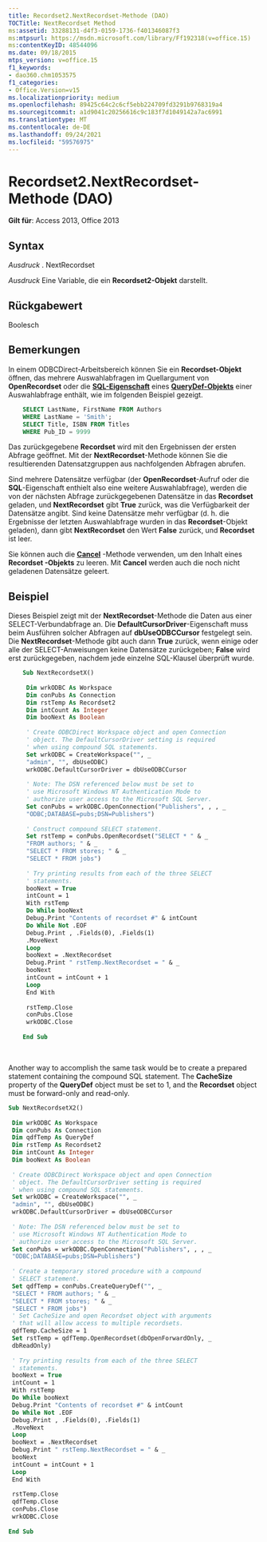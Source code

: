 ```yaml
---
title: Recordset2.NextRecordset-Methode (DAO)
TOCTitle: NextRecordset Method
ms:assetid: 33288131-d4f3-0159-1736-f401346087f3
ms:mtpsurl: https://msdn.microsoft.com/library/Ff192318(v=office.15)
ms:contentKeyID: 48544096
ms.date: 09/18/2015
mtps_version: v=office.15
f1_keywords:
- dao360.chm1053575
f1_categories:
- Office.Version=v15
ms.localizationpriority: medium
ms.openlocfilehash: 89425c64c2c6cf5ebb224709fd3291b9768319a4
ms.sourcegitcommit: a1d9041c20256616c9c183f7d1049142a7ac6991
ms.translationtype: MT
ms.contentlocale: de-DE
ms.lasthandoff: 09/24/2021
ms.locfileid: "59576975"
---
```

# <a name="recordset2nextrecordset-method-dao"></a>Recordset2.NextRecordset-Methode (DAO)


**Gilt für**: Access 2013, Office 2013

## <a name="syntax"></a>Syntax

*Ausdruck* . NextRecordset

*Ausdruck* Eine Variable, die ein **Recordset2-Objekt** darstellt.

## <a name="return-value"></a>Rückgabewert

Boolesch

## <a name="remarks"></a>Bemerkungen

In einem ODBCDirect-Arbeitsbereich können Sie ein **Recordset-Objekt** öffnen, das mehrere Auswahlabfragen im Quellargument von **OpenRecordset** oder die **[SQL-Eigenschaft](querydef-sql-property-dao.md)** eines **[QueryDef-Objekts](querydef-object-dao.md)** einer Auswahlabfrage enthält, wie im folgenden Beispiel gezeigt.

```sql
    SELECT LastName, FirstName FROM Authors 
    WHERE LastName = 'Smith'; 
    SELECT Title, ISBN FROM Titles 
    WHERE Pub_ID = 9999 
```

Das zurückgegebene **Recordset** wird mit den Ergebnissen der ersten Abfrage geöffnet. Mit der **NextRecordset**-Methode können Sie die resultierenden Datensatzgruppen aus nachfolgenden Abfragen abrufen.

Sind mehrere Datensätze verfügbar (der **OpenRecordset**-Aufruf oder die **SQL**-Eigenschaft enthielt also eine weitere Auswahlabfrage), werden die von der nächsten Abfrage zurückgegebenen Datensätze in das **Recordset** geladen, und **NextRecordset** gibt **True** zurück, was die Verfügbarkeit der Datensätze angibt. Sind keine Datensätze mehr verfügbar (d. h. die Ergebnisse der letzten Auswahlabfrage wurden in das **Recordset**-Objekt geladen), dann gibt **NextRecordset** den Wert **False** zurück, und **Recordset** ist leer.

Sie können auch die **[Cancel](connection-cancel-method-dao.md)** -Methode verwenden, um den Inhalt eines **Recordset -Objekts** zu leeren. Mit **Cancel** werden auch die noch nicht geladenen Datensätze geleert.

## <a name="example"></a>Beispiel

Dieses Beispiel zeigt mit der **NextRecordset**-Methode die Daten aus einer SELECT-Verbundabfrage an. Die **DefaultCursorDriver**-Eigenschaft muss beim Ausführen solcher Abfragen auf **dbUseODBCCursor** festgelegt sein. Die **NextRecordset**-Methode gibt auch dann **True** zurück, wenn einige oder alle der SELECT-Anweisungen keine Datensätze zurückgeben; **False** wird erst zurückgegeben, nachdem jede einzelne SQL-Klausel überprüft wurde.

```vb
    Sub NextRecordsetX() 
     
     Dim wrkODBC As Workspace 
     Dim conPubs As Connection 
     Dim rstTemp As Recordset2 
     Dim intCount As Integer 
     Dim booNext As Boolean 
     
     ' Create ODBCDirect Workspace object and open Connection 
     ' object. The DefaultCursorDriver setting is required 
     ' when using compound SQL statements. 
     Set wrkODBC = CreateWorkspace("", _ 
     "admin", "", dbUseODBC) 
     wrkODBC.DefaultCursorDriver = dbUseODBCCursor 
     
     ' Note: The DSN referenced below must be set to 
     ' use Microsoft Windows NT Authentication Mode to 
     ' authorize user access to the Microsoft SQL Server. 
     Set conPubs = wrkODBC.OpenConnection("Publishers", , , _ 
     "ODBC;DATABASE=pubs;DSN=Publishers") 
     
     ' Construct compound SELECT statement. 
     Set rstTemp = conPubs.OpenRecordset("SELECT * " & _ 
     "FROM authors; " & _ 
     "SELECT * FROM stores; " & _ 
     "SELECT * FROM jobs") 
     
     ' Try printing results from each of the three SELECT 
     ' statements. 
     booNext = True 
     intCount = 1 
     With rstTemp 
     Do While booNext 
     Debug.Print "Contents of recordset #" & intCount 
     Do While Not .EOF 
     Debug.Print , .Fields(0), .Fields(1) 
     .MoveNext 
     Loop 
     booNext = .NextRecordset 
     Debug.Print " rstTemp.NextRecordset = " & _ 
     booNext 
     intCount = intCount + 1 
     Loop 
     End With 
     
     rstTemp.Close 
     conPubs.Close 
     wrkODBC.Close 
     
    End Sub 
```

<br/>

Another way to accomplish the same task would be to create a prepared statement containing the compound SQL statement. The **CacheSize** property of the **QueryDef** object must be set to 1, and the **Recordset** object must be forward-only and read-only.

```vb 
Sub NextRecordsetX2() 
 
 Dim wrkODBC As Workspace 
 Dim conPubs As Connection 
 Dim qdfTemp As QueryDef 
 Dim rstTemp As Recordset2 
 Dim intCount As Integer 
 Dim booNext As Boolean 
 
 ' Create ODBCDirect Workspace object and open Connection 
 ' object. The DefaultCursorDriver setting is required 
 ' when using compound SQL statements. 
 Set wrkODBC = CreateWorkspace("", _ 
 "admin", "", dbUseODBC) 
 wrkODBC.DefaultCursorDriver = dbUseODBCCursor 
 
 ' Note: The DSN referenced below must be set to 
 ' use Microsoft Windows NT Authentication Mode to 
 ' authorize user access to the Microsoft SQL Server. 
 Set conPubs = wrkODBC.OpenConnection("Publishers", , , _ 
 "ODBC;DATABASE=pubs;DSN=Publishers") 
 
 ' Create a temporary stored procedure with a compound 
 ' SELECT statement. 
 Set qdfTemp = conPubs.CreateQueryDef("", _ 
 "SELECT * FROM authors; " & _ 
 "SELECT * FROM stores; " & _ 
 "SELECT * FROM jobs") 
 ' Set CacheSize and open Recordset object with arguments 
 ' that will allow access to multiple recordsets. 
 qdfTemp.CacheSize = 1 
 Set rstTemp = qdfTemp.OpenRecordset(dbOpenForwardOnly, _ 
 dbReadOnly) 
 
 ' Try printing results from each of the three SELECT 
 ' statements. 
 booNext = True 
 intCount = 1 
 With rstTemp 
 Do While booNext 
 Debug.Print "Contents of recordset #" & intCount 
 Do While Not .EOF 
 Debug.Print , .Fields(0), .Fields(1) 
 .MoveNext 
 Loop 
 booNext = .NextRecordset 
 Debug.Print " rstTemp.NextRecordset = " & _ 
 booNext 
 intCount = intCount + 1 
 Loop 
 End With 
 
 rstTemp.Close 
 qdfTemp.Close 
 conPubs.Close 
 wrkODBC.Close 
 
End Sub 
 
```


